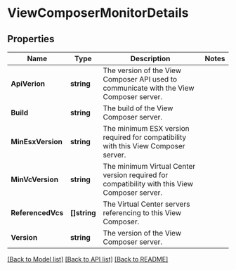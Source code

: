 # ViewComposerMonitorDetails

## Properties

Name | Type | Description | Notes
------------ | ------------- | ------------- | -------------
**ApiVerion** | **string** | The version of the View Composer API used to communicate with the View Composer server. | 
**Build** | **string** | The build of the View Composer server. | 
**MinEsxVersion** | **string** | The minimum ESX version required for compatibility with this View Composer server. | 
**MinVcVersion** | **string** | The minimum Virtual Center version required for compatibility with this View Composer server. | 
**ReferencedVcs** | **[]string** | The Virtual Center servers referencing to this View Composer. | 
**Version** | **string** | The version of the View Composer server. | 

[[Back to Model list]](../README.md#documentation-for-models) [[Back to API list]](../README.md#documentation-for-api-endpoints) [[Back to README]](../README.md)


